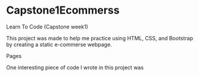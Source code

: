 # Capstone1Ecommerss
Learn To Code (Capstone week1)

This project was made to help me practice using HTML, CSS, and Bootstrap by creating a static e-commerse webpage.

Pages

One interesting piece of code I wrote in this project was
